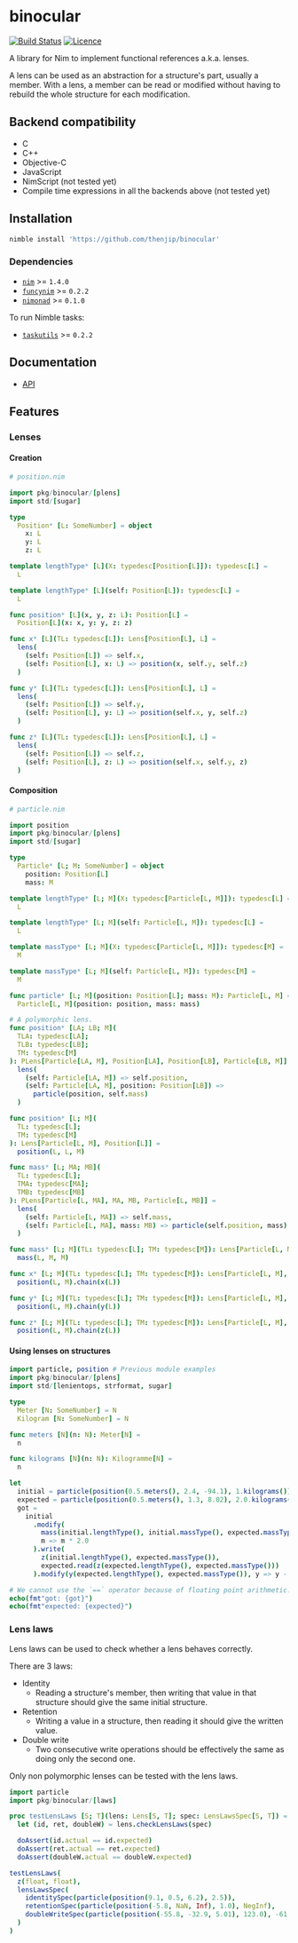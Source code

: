 # binocular

[![Build Status](https://github.com/thenjip/binocular/workflows/Tests/badge.svg?branch=main)](https://github.com/thenjip/binocular/actions?query=workflow%3A"Tests"+branch%3A"main")
[![Licence](https://img.shields.io/github/license/thenjip/binocular.svg)](https://raw.githubusercontent.com/thenjip/binocular/main/LICENSE)

A library for Nim to implement functional references a.k.a. lenses.

A lens can be used as an abstraction for a structure's part, usually a member.
With a lens, a member can be read or modified without having to rebuild the
whole structure for each modification.

## Backend compatibility

- C
- C++
- Objective-C
- JavaScript
- NimScript (not tested yet)
- Compile time expressions in all the backends above (not tested yet)

## Installation

```sh
nimble install 'https://github.com/thenjip/binocular'
```

### Dependencies

- [`nim`](https://nim-lang.org/) >= `1.4.0`
- [`funcynim`](https://github.com/thenjip/funcynim) >= `0.2.2`
- [`nimonad`](https://github.com/thenjip/nimonad) >= `0.1.0`

To run Nimble tasks:

- [`taskutils`](https://github.com/thenjip/taskutils) >= `0.2.2`

## Documentation

- [API](https://thenjip.github.io/binocular)

## Features

### Lenses

#### Creation

```nim
# position.nim

import pkg/binocular/[plens]
import std/[sugar]

type
  Position* [L: SomeNumber] = object
    x: L
    y: L
    z: L

template lengthType* [L](X: typedesc[Position[L]]): typedesc[L] =
  L

template lengthType* [L](self: Position[L]): typedesc[L] =
  L

func position* [L](x, y, z: L): Position[L] =
  Position[L](x: x, y: y, z: z)

func x* [L](TL: typedesc[L]): Lens[Position[L], L] =
  lens(
    (self: Position[L]) => self.x,
    (self: Position[L], x: L) => position(x, self.y, self.z)
  )

func y* [L](TL: typedesc[L]): Lens[Position[L], L] =
  lens(
    (self: Position[L]) => self.y,
    (self: Position[L], y: L) => position(self.x, y, self.z)
  )

func z* [L](TL: typedesc[L]): Lens[Position[L], L] =
  lens(
    (self: Position[L]) => self.z,
    (self: Position[L], z: L) => position(self.x, self.y, z)
  )
```

#### Composition

```nim
# particle.nim

import position
import pkg/binocular/[plens]
import std/[sugar]

type
  Particle* [L; M: SomeNumber] = object
    position: Position[L]
    mass: M

template lengthType* [L; M](X: typedesc[Particle[L, M]]): typedesc[L] =
  L

template lengthType* [L; M](self: Particle[L, M]): typedesc[L] =
  L

template massType* [L; M](X: typedesc[Particle[L, M]]): typedesc[M] =
  M

template massType* [L; M](self: Particle[L, M]): typedesc[M] =
  M

func particle* [L; M](position: Position[L]; mass: M): Particle[L, M] =
  Particle[L, M](position: position, mass: mass)

# A polymorphic lens.
func position* [LA; LB; M](
  TLA: typedesc[LA];
  TLB: typedesc[LB];
  TM: typedesc[M]
): PLens[Particle[LA, M], Position[LA], Position[LB], Particle[LB, M]] =
  lens(
    (self: Particle[LA, M]) => self.position,
    (self: Particle[LA, M], position: Position[LB]) =>
      particle(position, self.mass)
  )

func position* [L; M](
  TL: typedesc[L];
  TM: typedesc[M]
): Lens[Particle[L, M], Position[L]] =
  position(L, L, M)

func mass* [L; MA; MB](
  TL: typedesc[L];
  TMA: typedesc[MA];
  TMB: typedesc[MB]
): PLens[Particle[L, MA], MA, MB, Particle[L, MB]] =
  lens(
    (self: Particle[L, MA]) => self.mass,
    (self: Particle[L, MA], mass: MB) => particle(self.position, mass)
  )

func mass* [L; M](TL: typedesc[L]; TM: typedesc[M]): Lens[Particle[L, M], M] =
  mass(L, M, M)

func x* [L; M](TL: typedesc[L]; TM: typedesc[M]): Lens[Particle[L, M], L] =
  position(L, M).chain(x(L))

func y* [L; M](TL: typedesc[L]; TM: typedesc[M]): Lens[Particle[L, M], L] =
  position(L, M).chain(y(L))

func z* [L; M](TL: typedesc[L]; TM: typedesc[M]): Lens[Particle[L, M], L] =
  position(L, M).chain(z(L))
```

#### Using lenses on structures

```nim
import particle, position # Previous module examples
import pkg/binocular/[plens]
import std/[lenientops, strformat, sugar]

type
  Meter [N: SomeNumber] = N
  Kilogram [N: SomeNumber] = N

func meters [N](n: N): Meter[N] =
  n

func kilograms [N](n: N): Kilogramme[N] =
  n

let
  initial = particle(position(0.5.meters(), 2.4, -94.1), 1.kilograms())
  expected = particle(position(0.5.meters(), 1.3, 8.02), 2.0.kilograms())
  got =
    initial
      .modify(
        mass(initial.lengthType(), initial.massType(), expected.massType()),
        m => m * 2.0
      ).write(
        z(initial.lengthType(), expected.massType()),
        expected.read(z(expected.lengthType(), expected.massType()))
      ).modify(y(expected.lengthType(), expected.massType()), y => y - 1.1)

# We cannot use the `==` operator because of floating point arithmetic.
echo(fmt"got: {got}")
echo(fmt"expected: {expected}")
```

### Lens laws

Lens laws can be used to check whether a lens behaves correctly.

There are 3 laws:

- Identity
  - Reading a structure's member, then writing that value in that structure
    should give the same initial structure.
- Retention
  - Writing a value in a structure, then reading it should give the written
    value.
- Double write
  - Two consecutive write operations should be effectively the same as doing
    only the second one.

Only non polymorphic lenses can be tested with the lens laws.

```nim
import particle
import pkg/binocular/[laws]

proc testLensLaws [S; T](lens: Lens[S, T]; spec: LensLawsSpec[S, T]) =
  let (id, ret, doubleW) = lens.checkLensLaws(spec)

  doAssert(id.actual == id.expected)
  doAssert(ret.actual == ret.expected)
  doAssert(doubleW.actual == doubleW.expected)

testLensLaws(
  z(float, float),
  lensLawsSpec(
    identitySpec(particle(position(9.1, 0.5, 6.2), 2.5)),
    retentionSpec(particle(position(-5.8, NaN, Inf), 1.0), NegInf),
    doubleWriteSpec(particle(position(-55.8, -32.9, 5.01), 123.0), -61.4, 7.0)
  )
)
```

